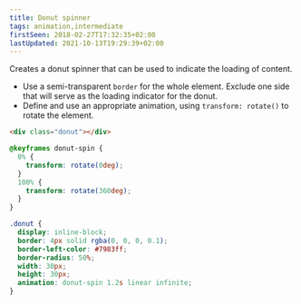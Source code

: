```yaml
---
title: Donut spinner
tags: animation,intermediate
firstSeen: 2018-02-27T17:32:35+02:00
lastUpdated: 2021-10-13T19:29:39+02:00
---
```


Creates a donut spinner that can be used to indicate the loading of content.

- Use a semi-transparent `border` for the whole element. Exclude one side that will serve as the loading indicator for the donut.
- Define and use an appropriate animation, using `transform: rotate()` to rotate the element.

```html
<div class="donut"></div>
```

```css
@keyframes donut-spin {
  0% {
    transform: rotate(0deg);
  }
  100% {
    transform: rotate(360deg);
  }
}

.donut {
  display: inline-block;
  border: 4px solid rgba(0, 0, 0, 0.1);
  border-left-color: #7983ff;
  border-radius: 50%;
  width: 30px;
  height: 30px;
  animation: donut-spin 1.2s linear infinite;
}
```
